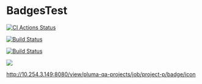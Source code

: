 # BadgesTest

[![CI Actions Status](https://github.com/pedrogregorio99/BadgesTest/workflows/CI/badge.svg)](https://github.com/pedrogregorio99/BadgesTest/actions)

[![ Build Status](http://10.254.3.149:8080/view/pluma-qa-projects/job/project-p/badge/icon)](http://10.254.3.149:8080/view/pluma-qa-projects/job/project-p/)

[![ Build Status](http://10.254.3.149:8080/buildStatus/icon?job=project-p)](http://10.254.3.149:8080/view/pluma-qa-projects/job/project-p/)

<a href='http://10.254.3.149:8080/view/pluma-qa-projects/job/project-p/'><img src='http://10.254.3.149:8080/view/pluma-qa-projects/job/project-p/badge/icon'></a>

http://10.254.3.149:8080/view/pluma-qa-projects/job/project-p/badge/icon
